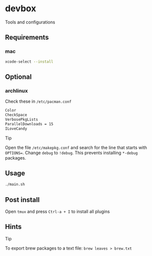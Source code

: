 # devbox

Tools and configurations

## Requirements

### mac

```bash
xcode-select --install
```

## Optional

### archlinux

Check these in `/etc/pacman.conf`

```bash
Color
CheckSpace
VerbosePkgLists
ParallelDownloads = 15
ILoveCandy
```

> [!TIP]
> Open the file `/etc/makepkg.conf` and search for the line that starts with `OPTIONS=`.
> Change `debug` to `!debug`. This prevents installing `*-debug` packages.

## Usage

```bash
./main.sh
```

## Post install

Open `tmux` and press `Ctrl-a + I` to install all plugins

## Hints

> [!TIP]
> To export brew packages to a text file: `brew leaves > brew.txt`
